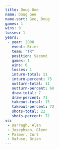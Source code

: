 ```yaml
---
title: Doug Gee
name: Doug Gee
name-sort: Gee, Doug
games: 1
wins: 0
losses: 1
years:
 - year: 2008
   event: Brier
   team: "TR"
   position: Second
   games: 1
   wins: 0
   losses: 1
   inturn-total: 11
   inturn-percent: 75
   outturn-total: 11
   outturn-percent: 68
   draw-total: 7
   draw-percent: 71
   takeout-total: 15
   takeout-percent: 72
   shots-total: 22
   shots-percent: 72
vs:
 - Darragh, Alan
 - Josephson, Glenn
 - Palmer, Curt
 - Rafuse, Brian
---
```

